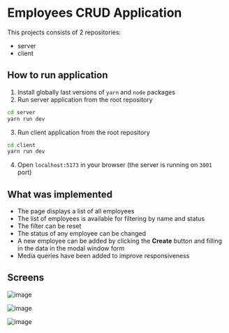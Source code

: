 # Employees CRUD Application

This projects consists of 2 repositories:

- server
- client

## How to run application

1. Install globally last versions of `yarn` and `node` packages
2. Run server application from the root repository

```bash
cd server
yarn run dev
```
3. Run client application from the root repository

```bash
cd client
yarn run dev
```

4. Open `localhost:5173` in your browser (the server is running on `3001` port)

## What was implemented

- The page displays a list of all employees
- The list of employees is available for filtering by name and status
- The filter can be reset
- The status of any employee can be changed
- A new employee can be added by clicking the **Create** button and filling in the data in the modal window form
- Media queries have been added to improve responsiveness

## Screens
![image](https://github.com/user-attachments/assets/17e5f8aa-3e00-448c-99ef-f4e7f601a446)

![image](https://github.com/user-attachments/assets/44b98b79-54b9-4a94-885f-943b454b5841)

![image](https://github.com/user-attachments/assets/40477d0c-b87c-4055-80d9-7ca9cb0b9223)
